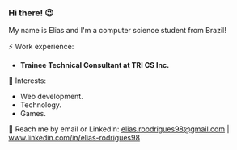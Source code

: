 ### Hi there! :wink:

My name is Elias and I'm a computer science student from Brazil!

:zap: Work experience: <br>
- **Trainee Technical Consultant at TRI CS Inc.** <!-- Training on the most new technologys of Oracle. -->

:eyes: Interests: <br>
- Web development.
- Technology.
- Games.

:speech_balloon: Reach me by email or LinkedIn: elias.roodrigues98@gmail.com | www.linkedin.com/in/elias-rodrigues98
